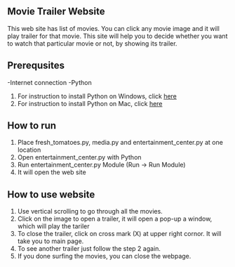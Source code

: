 ## Movie Trailer Website

This web site has list of movies. You can click any movie image and it will play trailer for that movie.
This site will help you to decide whether you want to watch that particular movie or not, by showing its trailer.

## Prerequsites

-Internet connection
-Python
  1. For instruction to install Python on Windows, click [here](https://www.python.org/downloads/windows/)
  2. For instruction to install Python on Mac, click [here](https://www.python.org/downloads/mac-osx/)
  
## How to run

1. Place fresh_tomatoes.py, media.py and entertainment_center.py at one location
2. Open entertainment_center.py with Python
3. Run entertainment_center.py Module (Run -> Run Module) 
4. It will open the web site

## How to use website

1. Use vertical scrolling to go through all the movies.
2. Click on the image to open a trailer, it will open a pop-up a window, which will play the tariler
3. To close the trailer, click on cross mark (X) at upper right cornor. It will take you to main page.
4. To see another trailer just follow the step 2 again.
5. If you done surfing the movies, you can close the webpage.


  
